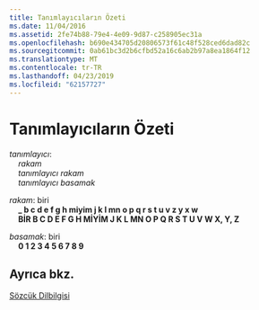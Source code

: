 ```yaml
---
title: Tanımlayıcıların Özeti
ms.date: 11/04/2016
ms.assetid: 2fe74b88-79e4-4e09-9d87-c258905ec31a
ms.openlocfilehash: b690e434705d20806573f61c48f528ced6dad82c
ms.sourcegitcommit: 0ab61bc3d2b6cfbd52a16c6ab2b97a8ea1864f12
ms.translationtype: MT
ms.contentlocale: tr-TR
ms.lasthandoff: 04/23/2019
ms.locfileid: "62157727"
---
```

# <a name="summary-of-identifiers"></a>Tanımlayıcıların Özeti

*tanımlayıcı*:<br/>
&nbsp;&nbsp;&nbsp;&nbsp;*rakam*<br/>
&nbsp;&nbsp;&nbsp;&nbsp;*tanımlayıcı* *rakam*<br/>
&nbsp;&nbsp;&nbsp;&nbsp;*tanımlayıcı* *basamak*

*rakam*: biri<br/>
&nbsp;&nbsp;&nbsp;&nbsp;**_ b c d e f g h miyim j k l mn o p q r s t u v z y x w**<br/>
&nbsp;&nbsp;&nbsp;&nbsp;**BİR B C D E F G H MİYİM J K L MN O P Q R S T U V W X, Y, Z**

*basamak*: biri<br/>
&nbsp;&nbsp;&nbsp;&nbsp;**0 1 2 3 4 5 6 7 8 9**

## <a name="see-also"></a>Ayrıca bkz.

[Sözcük Dilbilgisi](../c-language/lexical-grammar.md)
